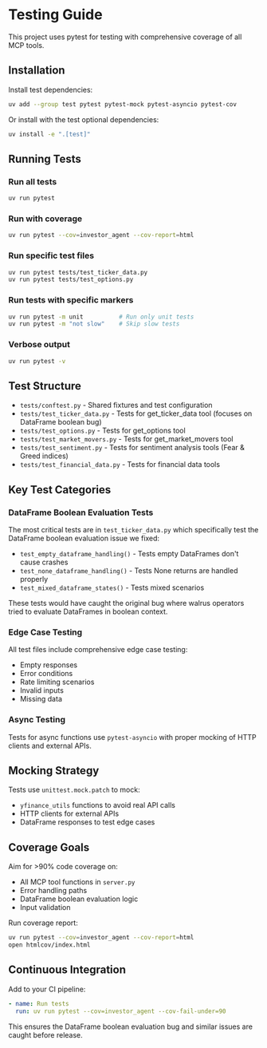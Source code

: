 # Testing Guide

This project uses pytest for testing with comprehensive coverage of all MCP tools.

## Installation

Install test dependencies:

```bash
uv add --group test pytest pytest-mock pytest-asyncio pytest-cov
```

Or install with the test optional dependencies:

```bash
uv install -e ".[test]"
```

## Running Tests

### Run all tests
```bash
uv run pytest
```

### Run with coverage
```bash
uv run pytest --cov=investor_agent --cov-report=html
```

### Run specific test files
```bash
uv run pytest tests/test_ticker_data.py
uv run pytest tests/test_options.py
```

### Run tests with specific markers
```bash
uv run pytest -m unit          # Run only unit tests
uv run pytest -m "not slow"    # Skip slow tests
```

### Verbose output
```bash
uv run pytest -v
```

## Test Structure

- `tests/conftest.py` - Shared fixtures and test configuration
- `tests/test_ticker_data.py` - Tests for get_ticker_data tool (focuses on DataFrame boolean bug)
- `tests/test_options.py` - Tests for get_options tool
- `tests/test_market_movers.py` - Tests for get_market_movers tool
- `tests/test_sentiment.py` - Tests for sentiment analysis tools (Fear & Greed indices)
- `tests/test_financial_data.py` - Tests for financial data tools

## Key Test Categories

### DataFrame Boolean Evaluation Tests
The most critical tests are in `test_ticker_data.py` which specifically test the DataFrame boolean evaluation issue we fixed:

- `test_empty_dataframe_handling()` - Tests empty DataFrames don't cause crashes
- `test_none_dataframe_handling()` - Tests None returns are handled properly  
- `test_mixed_dataframe_states()` - Tests mixed scenarios

These tests would have caught the original bug where walrus operators tried to evaluate DataFrames in boolean context.

### Edge Case Testing
All test files include comprehensive edge case testing:

- Empty responses
- Error conditions  
- Rate limiting scenarios
- Invalid inputs
- Missing data

### Async Testing
Tests for async functions use `pytest-asyncio` with proper mocking of HTTP clients and external APIs.

## Mocking Strategy

Tests use `unittest.mock.patch` to mock:

- `yfinance_utils` functions to avoid real API calls
- HTTP clients for external APIs
- DataFrame responses to test edge cases

## Coverage Goals

Aim for >90% code coverage on:
- All MCP tool functions in `server.py`  
- Error handling paths
- DataFrame boolean evaluation logic
- Input validation

Run coverage report:
```bash
uv run pytest --cov=investor_agent --cov-report=html
open htmlcov/index.html
```

## Continuous Integration

Add to your CI pipeline:
```yaml
- name: Run tests
  run: uv run pytest --cov=investor_agent --cov-fail-under=90
```

This ensures the DataFrame boolean evaluation bug and similar issues are caught before release.